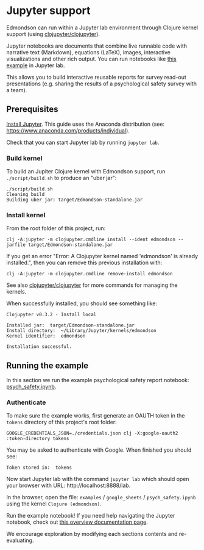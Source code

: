 # Jupyter support

Edmondson can run within a Jupyter lab environment through Clojure kernel
support (using
[clojupyter/clojupyter](https://github.com/clojupyter/clojupyter)). 

Jupyter notebooks are documents that combine live runnable code with narrative
text (Markdown), equations (LaTeX), images, interactive visualizations and other
rich output. You can run notebooks like [this
example](../examples/google_sheets/psych_safety.ipynb) in Jupyter lab.

This allows you to build interactive reusable reports for survey read-out
presentations (e.g. sharing the results of a psychological safety survey with a
team).

## Prerequisites

[Install Jupyter](https://jupyter.org/install). This guide uses the Anaconda
distribution (see: https://www.anaconda.com/products/individual).

Check that you can start Jupyter lab by running `jupyter lab`.


### Build kernel
To build an Jupiter Clojure kernel with Edmondson support, run
`./script/build.sh` to produce an "uber jar": 

    ./script/build.sh
    Cleaning build
    Building uber jar: target/Edmondson-standalone.jar

### Install kernel
From the root folder of this project, run:

    clj -A:jupyter -m clojupyter.cmdline install --ident edmondson --jarfile target/Edmondson-standalone.jar

If you get an error "Error: A Clojupyter kernel named 'edmondson' is already
installed.", then you can remove this previous installation with: 

    clj -A:jupyter -m clojupyter.cmdline remove-install edmondson

See also [clojupyter/clojupyter](https://github.com/clojupyter/clojupyter) for
more commands for managing the kernels.

When successfully installed, you should see something like:

    Clojupyter v0.3.2 - Install local

    Installed jar:  target/Edmondson-standalone.jar
    Install directory:  ~/Library/Jupyter/kernels/edmondson
    Kernel identifier:  edmondson

    Installation successful.

## Running the example
In this section we run the example psychological safety report notebook:
[psych_safety.ipynb](../examples/google_sheets/psych_safety.ipynb).

### Authenticate
To make sure the example works, first generate an OAUTH token in the `tokens`
directory of this project's root folder:

    GOOGLE_CREDENTIALS_JSON=./credentials.json clj -X:google-oauth2 :token-directory tokens

You may be asked to authenticate with Google. When finished you should see:

    Token stored in:  tokens

Now start Jupyter lab with the command `jupyter lab` which should open your
browser with URL: http://localhost:8888/lab.

In the browser, open the file: `examples` / `google_sheets` /
`psych_safety.ipynb` using the kernel `Clojure (edmondson)`.

Run the example notebook! If you need help navigating the Jupyter notebook,
check out [this overview documentation
page](https://jupyterlab.readthedocs.io/en/stable/getting_started/overview.html).

We encourage exploration by modifying each sections contents and re-evaluating.